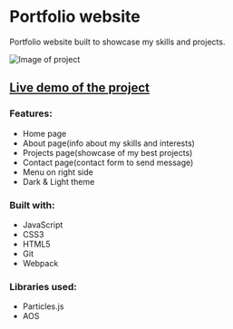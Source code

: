 # Portfolio website

Portfolio website built to showcase my skills and projects.

![Image of project](portfolio.gif)

## [Live demo of the project](https://stefank-29.github.io/Portfolio-Website/)

### Features:

-   Home page
-   About page(info about my skills and interests)
-   Projects page(showcase of my best projects)
-   Contact page(contact form to send message)
-   Menu on right side
-   Dark & Light theme

### Built with:

-   JavaScript
-   CSS3
-   HTML5
-   Git
-   Webpack

### Libraries used:

-   Particles.js
-   AOS
